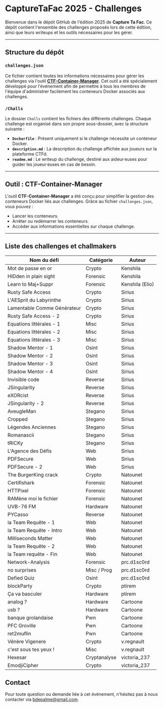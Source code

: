 # CaptureTaFac 2025 - Challenges

Bienvenue dans le dépôt GitHub de l'édition 2025 de **Capture Ta Fac**. 
Ce dépôt contient l'ensemble des challenges proposés lors de cette édition, ainsi que leurs writeups et les outils nécessaires pour les gérer.

---

## Structure du dépôt

### `challenges.json`
Ce fichier contient toutes les informations nécessaires pour gérer les challenges via l'outil **[CTF-Container-Manager](https://github.com/Natounet/CTF-Container-Manager)**.
Cet outil a été spécialement développé pour l'événement afin de permettre à tous les membres de l'équipe d'administrer facilement les conteneurs Docker associés aux challenges.

### `/Challs`
Le dossier `Challs` contient les fichiers des différents challenges. Chaque challenge est organisé dans son propre sous-dossier, avec la structure suivante :

- **`Dockerfile`** : Présent uniquement si le challenge nécessite un conteneur Docker.
- **`description.md`** : La description du challenge affichée aux joueurs sur la plateforme CTFd.
- **`readme.md`** : Le writeup du challenge, destiné aux aideur·euses pour guider les joueur·euses en cas de besoin.

---

## Outil : CTF-Container-Manager
L'outil **CTF-Container-Manager** a été conçu pour simplifier la gestion des conteneurs Docker liés aux challenges. Grâce au fichier `challenges.json`, vous pouvez :

- Lancer les conteneurs.
- Arrêter ou redémarrer les conteneurs.
- Accéder aux informations essentielles sur chaque challenge.

---

## Liste des challenges et challmakers

| Nom du défi                  | Catégorie         | Auteur           |
|------------------------------|-------------------|------------------|
| Mot de passe en or           | Crypto            | Kenshila         |
| HIDden in plain sight        | Forensic          | Kenshila         |
| Learn to Maj+Suppr           | Forensic          | Kenshila (Elio)  |
| Rusty Safe Access            | Crypto            | Sirius           |
| L'AESprit du Labyrinthe      | Crypto            | Sirius           |
| Lamentable Comme Générateur  | Crypto            | Sirius           |
| Rusty Safe Access - 2        | Crypto            | Sirius           |
| Equations littérales - 1     | Misc              | Sirius           |
| Equations littérales - 2     | Misc              | Sirius           |
| Equations littérales - 3     | Misc              | Sirius           |
| Shadow Mentor - 1            | Osint             | Sirius           |
| Shadow Mentor - 2            | Osint             | Sirius           |
| Shadow Mentor - 3            | Osint             | Sirius           |
| Shadow Mentor - 4            | Osint             | Sirius           |
| Invisible code               | Reverse           | Sirius           |
| JSingularity                 | Reverse           | Sirius           |
| eXORcist                     | Reverse           | Sirius           |
| JSingularity - 2             | Reverse           | Sirius           |
| AveugleMan                   | Stegano           | Sirius           |
| Cropped                      | Stegano           | Sirius           |
| Légendes Anciennes           | Stegano           | Sirius           |
| Romanascii                   | Stegano           | Sirius           |
| tRICKy                       | Stegano           | Sirius           |
| L'Agence des Défis           | Web               | Sirius           |
| PDFSecure                    | Web               | Sirius           |
| PDFSecure - 2                | Web               | Sirius           |
| The BurgerKing crack         | Crypto            | Natounet         |
| Certifishark                 | Forensic          | Natounet         |
| HTTPixel                     | Forensic          | Natounet         |
| RAMène moi le fichier        | Forensic          | Natounet         |
| UVB-76 FM                    | Hardware          | Natounet         |
| PYCasso                      | Reverse           | Natounet         |
| la Team Requête - 1          | Web               | Natounet         |
| la Team Requête - Intro      | Web               | Natounet         |
| Milliseconds Matter          | Web               | Natounet         |
| la Team Requête - 2          | Web               | Natounet         |
| la Team requête - Fin        | Web               | Natounet         |
| Network-Analysis             | Forensic          | prc.d1sc0rd      |
| no surprises                 | Misc / Prog       | prc.d1sc0rd      |
| Defied Quiz                  | Osint             | prc.d1sc0rd      |
| blockParty                   | Crypto            | ptirem           |
| Ça va basculer               | Hardware          | ptirem           |
| analog ?                     | Hardware          | Cartoone         |
| usb ?                        | Hardware          | Cartoone         |
| banque grolandaise           | Pwn               | Cartoone         |
| PFC Groville                 | Pwn               | Cartoone         |
| ret2muflin                   | Pwn               | Cartoone         |
| Vénère Vigenere              | Crypto            | v.regnault       |
| c'est sous tes yeux !        | Misc              | v.regnault       |
| Hexesar                      | Cryptanalyse      | victoria_237     |
| EmodjiCipher                 | Crypto            | victoria_237     |




## Contact
Pour toute question ou demande liée à cet événement, n'hésitez pas à nous contacter via bdepalme@gmail.com.
